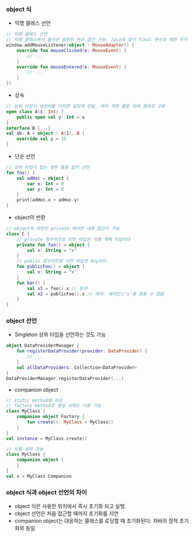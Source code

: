 ### object 식

- 익명 클래스 선언

```kotlin
// 익명 클래스 선언
// 익명 클래스에서 둘러싼 범위의 변수 접근 가능. Java와 달이 final 변수로 제한 두지 않는다. 
window.addMouseListener(object : MouseAdapter() { 
	override fun mouseClicked(e: MouseEvent) {
		// ...
	}
	override fun mouseEntered(e: MouseEvent) {
		// ...
	} 
})
```

- 상속
```kotlin
// 상위 타입이 생성자를 가지면 알맞게 전달, 여러 개면 콜론 뒤에 콤마로 구분
open class A(x: Int) {
	public open val y: Int = x
}
interface B {...}
val ab: A = object : A(1), B {
	override val y = 15 
}
```

- 단순 선언
```kotlin
// 상위 타입이 없는 경우 콜론 없이 선언
fun foo() {
	val adHoc = object {
		var x: Int = 0
		var y: Int = 0 
	}
	print(adHoc.x + adHoc.y) 
}
```

- object의 반환
```kotlin
// object의 리턴은 private 에서만 내부 접근이 가능
class C {
	// private 함수이므로 리턴 타입은 익명 객체 타입이다 
	private fun foo() = object {
		val x: String = "x" 
	}
	// public 함수이므로 리턴 타입은 Any이다 
	fun publicFoo() = object {
		val x: String = "x" 
	}
	fun bar() {
		val x1 = foo().x // 동작
		val x2 = publicFoo().x // 에러: 레퍼런스'x'를 찾을 수 없음
	} 
}
```

### object 선언
- Singleton
상위 타입을 선언하는 것도 가능
```kotlin
object DataProviderManager {
	fun registerDataProvider(provider: DataProvider) {
		// ...
	}
	val allDataProviders: Collection<DataProvider>
}
DataProviderManager.registerDataProvider(...)
```

- companion object
```kotlin
// static method와 비슷
// factory method로 생성 시에도 사용 가능
class MyClass {
	companion object Factory {
		fun create(): MyClass = MyClass() 
	}
}
val instance = MyClass.create()

// 이름 생략 가능 
class MyClass { 
	companion object { 
	}
}
val x = MyClass.Companion
```

### object 식과 object 선언의 차이
- object 식은 사용한 위치에서 즉시 초기화 되고 실행.
- object 선언은 처음 접근할 때까지 초기화를 지연
- companion object는 대응하는 클래스를 로딩할 때 초기화된다. 자바의 정적 초기화와 동일
